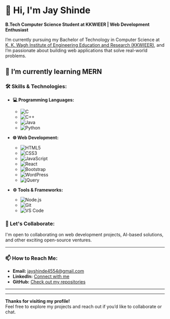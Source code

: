 # 👋 Hi, I'm Jay Shinde

**B.Tech Computer Science Student at KKWIEER | Web Development Enthusiast**

I’m currently pursuing my Bachelor of Technology in Computer Science at [K. K. Wagh Institute of Engineering Education and Research (KKWIEER)](https://www.kkwagh.edu.in/), and I’m passionate about building web applications that solve real-world problems.

🌱 I’m currently learning MERN
---
### 🛠 Skills & Technologies:
- **💻 Programming Languages:**
  - ![C](https://img.shields.io/badge/C-A8B9CC?style=flat&logo=c&logoColor=white)
  - ![C++](https://img.shields.io/badge/C%2B%2B-00599C?style=flat&logo=c%2B%2B&logoColor=white)
  - ![Java](https://img.shields.io/badge/Java-ED8B00?style=flat&logo=java&logoColor=white)
  - ![Python](https://img.shields.io/badge/Python-3776AB?style=flat&logo=python&logoColor=white)

- **🌐 Web Development:**
  - ![HTML5](https://img.shields.io/badge/HTML5-E34F26?style=flat&logo=html5&logoColor=white)
  - ![CSS3](https://img.shields.io/badge/CSS3-1572B6?style=flat&logo=css3&logoColor=white)
  - ![JavaScript](https://img.shields.io/badge/JavaScript-F7DF1E?style=flat&logo=javascript&logoColor=black)
  - ![React](https://img.shields.io/badge/React-61DAFB?style=flat&logo=react&logoColor=black)
  - ![Bootstrap](https://img.shields.io/badge/Bootstrap-7952B3?style=flat&logo=bootstrap&logoColor=white)
  - ![WordPress](https://img.shields.io/badge/WordPress-21759B?style=flat&logo=wordpress&logoColor=white)
  - ![jQuery](https://img.shields.io/badge/jQuery-0769AD?style=flat&logo=jquery&logoColor=white)

- **⚙️ Tools & Frameworks:**
  - ![Node.js](https://img.shields.io/badge/Node.js-339933?style=flat&logo=nodedotjs&logoColor=white)
  - ![Git](https://img.shields.io/badge/Git-F05032?style=flat&logo=git&logoColor=white)
  - ![VS Code](https://img.shields.io/badge/VS%20Code-007ACC?style=flat&logo=visualstudiocode&logoColor=white)

### 🤝 Let's Collaborate:
I'm open to collaborating on web development projects, AI-based solutions, and other exciting open-source ventures.

---

### 📫 How to Reach Me:
- **Email:** jayshinde4554@gmail.com
- **LinkedIn:** [Connect with me](https://www.linkedin.com/in/jayshinde)
- **GitHub:** [Check out my repositories](https://github.com/jayshinde4554)

---
---

**Thanks for visiting my profile!**  
Feel free to explore my projects and reach out if you’d like to collaborate or chat.
